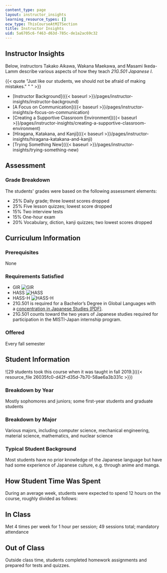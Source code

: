 ```yaml
---
content_type: page
layout: instructor_insights
learning_resource_types: []
ocw_type: ThisCourseAtMITSection
title: Instructor Insights
uid: 5a6705c6-f463-d63d-785c-de1a2ac69c32
---
```


Instructor Insights
-------------------

Below, instructors Takako Aikawa, Wakana Maekawa, and Masami Ikeda-Lamm describe various aspects of how they teach _21G.501 Japanese I_.

{{< quote "Just like our students, we should not be afraid of making mistakes." " " >}}

*   [Instructor Background]({{< baseurl >}}/pages/instructor-insights/instructor-background)
*   [A Focus on Communication]({{< baseurl >}}/pages/instructor-insights/a-focus-on-communication)
*   [Creating a Supportive Classroom Environment]({{< baseurl >}}/pages/instructor-insights/creating-a-supportive-classroom-environment)
*   [Hiragana, Katakana, and Kanji]({{< baseurl >}}/pages/instructor-insights/hiragana-katakana-and-kanji)
*   [Trying Something New]({{< baseurl >}}/pages/instructor-insights/trying-something-new)

Assessment
----------

### Grade Breakdown

The students' grades were based on the following assessment elements:

- 25% Daily grade; three lowest scores dropped
- 25% Five lesson quizzes; lowest score dropped
- 15% Two interview tests
- 15% One-hour exam
- 20% Vocabulary, diction, kanji quizzes; two lowest scores dropped

Curriculum Information
----------------------

### Prerequisites

None

### Requirements Satisfied

*   GIR ![GIR](/images/educator/icon-question-gir.png)
*   HASS ![HASS](/images/educator/icon-question-hass.png)
*   HASS-H ![HASS-H](/images/educator/icon-question-hass-h.png)
*   21G.501 is required for a Bachelor’s Degree in Global Languages with a [concentration in Japanese Studies (PDF)](https://mitgsl.mit.edu/sites/default/files/JapaneseSmSpring21_0.pdf).
*   21G.501 counts toward the two years of Japanese studies required for participation in the MISTI-Japan internship program.

### Offered

Every fall semester

Student Information
-------------------

![29 students took this course when it was taught in fall 2019.]({{< resource_file 26035fc0-d42f-d35d-7b70-58ae6a3b331c >}})

### Breakdown by Year

Mostly sophomores and juniors; some first-year students and graduate students

### Breakdown by Major

Various majors, including computer science, mechanical engineering, material science, mathematics, and nuclear science

### Typical Student Background

Most students have no prior knowledge of the Japanese language but have had some experience of Japanese culture, e.g. through anime and manga.

How Student Time Was Spent
--------------------------

During an average week, students were expected to spend 12 hours on the course, roughly divided as follows:

In Class
--------

Met 4 times per week for 1 hour per session; 49 sessions total; mandatory attendance

Out of Class
------------

Outside class time, students completed homework assignments and prepared for tests and quizzes.